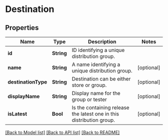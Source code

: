 # Destination

## Properties
Name | Type | Description | Notes
------------ | ------------- | ------------- | -------------
**id** | **String** | ID identifying a unique distribution group. | 
**name** | **String** | A name identifying a unique distribution group. | [optional] 
**destinationType** | **String** | Destination can be either store or group. | [optional] 
**displayName** | **String** | Display name for the group or tester | [optional] 
**isLatest** | **Bool** | Is the containing release the latest one in this distribution group. | [optional] 

[[Back to Model list]](../README.md#documentation-for-models) [[Back to API list]](../README.md#documentation-for-api-endpoints) [[Back to README]](../README.md)


